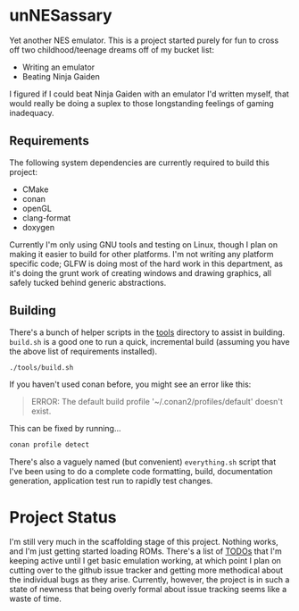 # unNESassary
Yet another NES emulator. This is a project started purely for fun to cross off two childhood/teenage dreams off of my bucket list:

- Writing an emulator
- Beating Ninja Gaiden

I figured if I could beat Ninja Gaiden with an emulator I'd written myself, that would really be doing a suplex to those longstanding feelings of gaming inadequacy.

## Requirements

The following system dependencies are currently required to build this project:

- CMake
- conan
- openGL
- clang-format
- doxygen

Currently I'm only using GNU tools and testing on Linux, though I plan on making it easier to build for other platforms. I'm not writing any platform specific code; GLFW is doing most of the hard work in this department, as it's doing the grunt work of creating windows and drawing graphics, all safely tucked behind generic abstractions.

## Building

There's a bunch of helper scripts in the [tools](./tools) directory to assist in building. `build.sh` is a good one to run a quick, incremental build (assuming you have the above list of requirements installed).

```bash
./tools/build.sh
```

If you haven't used conan before, you might see an error like this:

> ERROR: The default build profile '~/.conan2/profiles/default' doesn't exist.

This can be fixed by running...

```bash
conan profile detect
```

There's also a vaguely named (but convenient) `everything.sh` script that I've been using to do a complete code formatting, build, documentation generation, application test run to rapidly test changes.

# Project Status

I'm still very much in the scaffolding stage of this project. Nothing works, and I'm just getting started loading ROMs. There's a list of [TODOs](./TODOS.md) that I'm keeping active until I get basic emulation working, at which point I plan on cutting over to the github issue tracker and getting more methodical about the individual bugs as they arise. Currently, however, the project is in such a state of newness that being overly formal about issue tracking seems like a waste of time.
